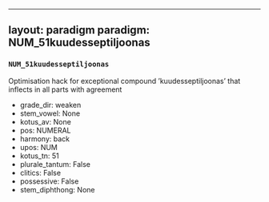 
---
layout: paradigm
paradigm: NUM_51kuudesseptiljoonas
---
### ` NUM_51kuudesseptiljoonas `

Optimisation hack for exceptional compound ’kuudesseptiljoonas’ that inflects in all parts with agreement
* grade_dir: weaken
* stem_vowel: None
* kotus_av: None
* pos: NUMERAL
* harmony: back
* upos: NUM
* kotus_tn: 51
* plurale_tantum: False
* clitics: False
* possessive: False
* stem_diphthong: None
